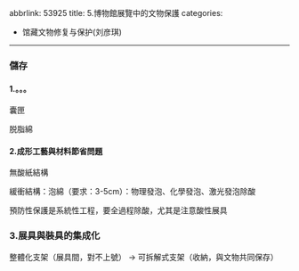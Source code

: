abbrlink: 53925
title: 5.博物館展覽中的文物保護
categories:
  - 馆藏文物修复与保护(刘彦琪)
---
### 儲存

#### 1.。。。

囊匣

脱脂綿

#### 2.成形工藝與材料節省問題

無酸紙結構

緩衝結構：泡綿（要求：3-5cm）：物理發泡、化學發泡、激光發泡除酸

預防性保護是系統性工程，要全過程除酸，尤其是注意酸性展具

### 3.展具與裝具的集成化

整體化支架（展具間，對不上號） -> 可拆解式支架（收納，與文物共同保存）